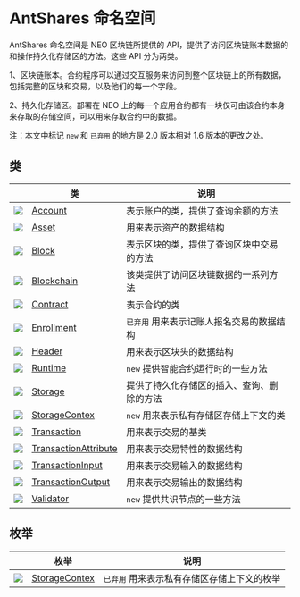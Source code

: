 # AntShares 命名空间

AntShares 命名空间是 NEO 区块链所提供的 API，提供了访问区块链账本数据的和操作持久化存储区的方法。这些 API 分为两类。

1、区块链账本。合约程序可以通过交互服务来访问到整个区块链上的所有数据，包括完整的区块和交易，以及他们的每一个字段。

2、持久化存储区。部署在 NEO 上的每一个应用合约都有一块仅可由该合约本身来存取的存储空间，可以用来存取合约中的数据。

注：本文中标记 `new` 和 ` 已弃用 ` 的地方是 2.0 版本相对 1.6 版本的更改之处。

## 类

|                                          | 类                                        | 说明                     |
| ---------------------------------------- | ---------------------------------------- | ---------------------- |
| ![](https://i-msdn.sec.s-msft.com/dynimg/IC29808.jpeg) | [Account](AntShares/Account.md)          | 表示账户的类，提供了查询余额的方法      |
| ![](https://i-msdn.sec.s-msft.com/dynimg/IC29808.jpeg) | [Asset](AntShares/Asset.md)              | 用来表示资产的数据结构            |
| ![](https://i-msdn.sec.s-msft.com/dynimg/IC29808.jpeg) | [Block](AntShares/Block.md)              | 表示区块的类，提供了查询区块中交易的方法   |
| ![](https://i-msdn.sec.s-msft.com/dynimg/IC29808.jpeg) | [Blockchain](AntShares/Blockchain.md)    | 该类提供了访问区块链数据的一系列方法     |
| ![](https://i-msdn.sec.s-msft.com/dynimg/IC29808.jpeg) | [Contract](AntShares/Contract.md)        | 表示合约的类                 |
| ![](https://i-msdn.sec.s-msft.com/dynimg/IC29808.jpeg) | [Enrollment](AntShares/Enrollment.md)    | ` 已弃用 ` 用来表示记账人报名交易的数据结构  |
| ![](https://i-msdn.sec.s-msft.com/dynimg/IC29808.jpeg) | [Header](AntShares/Header.md)            | 用来表示区块头的数据结构           |
| ![](https://i-msdn.sec.s-msft.com/dynimg/IC29808.jpeg) | [Runtime](AntShares/Runtime.md)          | `new` 提供智能合约运行时的一些方法   |
| ![](https://i-msdn.sec.s-msft.com/dynimg/IC29808.jpeg) | [Storage](AntShares/Storage.md)          | 提供了持久化存储区的插入、查询、删除的方法  |
| ![](https://i-msdn.sec.s-msft.com/dynimg/IC29808.jpeg) | [StorageContex](AntShares/StorageContex.md) | `new` 用来表示私有存储区存储上下文的类 |
| ![](https://i-msdn.sec.s-msft.com/dynimg/IC29808.jpeg) | [Transaction](AntShares/Transaction.md)  | 用来表示交易的基类              |
| ![](https://i-msdn.sec.s-msft.com/dynimg/IC29808.jpeg) | [TransactionAttribute](AntShares/TransactionAttribute.md) | 用来表示交易特性的数据结构          |
| ![](https://i-msdn.sec.s-msft.com/dynimg/IC29808.jpeg) | [TransactionInput](AntShares/TransactionInput.md) | 用来表示交易输入的数据结构          |
| ![](https://i-msdn.sec.s-msft.com/dynimg/IC29808.jpeg) | [TransactionOutput](AntShares/TransactionOutput.md) | 用来表示交易输出的数据结构          |
| ![](https://i-msdn.sec.s-msft.com/dynimg/IC29808.jpeg) | [Validator](AntShares/Validator.md)      | `new` 提供共识节点的一些方法      |

## 枚举

|                                          | 枚举                                       | 说明                      |
| ---------------------------------------- | ---------------------------------------- | ----------------------- |
| ![](https://i-msdn.sec.s-msft.com/dynimg/IC134134.jpeg) | [StorageContex](AntShares/StorageContex2.md) | ` 已弃用 ` 用来表示私有存储区存储上下文的枚举 |

